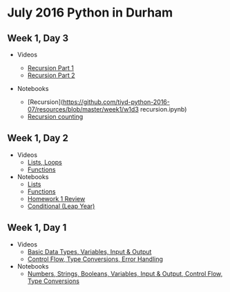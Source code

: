 # July 2016 Python in Durham

## Week 1, Day 3

* Videos
  * [Recursion Part 1]()
  * [Recursion Part 2]()

* Notebooks
  * [Recursion](https://github.com/tiyd-python-2016-07/resources/blob/master/week1/w1d3 recursion.ipynb)
  * [Recursion counting](https://github.com/tiyd-python-2016-07/resources/blob/master/week1/rec_count.py)

## Week 1, Day 2

* Videos
  * [Lists, Loops](https://youtu.be/qq2LP7aN6vo)
  * [Functions](https://youtu.be/wGV4hePB_SU)
* Notebooks
  * [Lists](https://github.com/tiyd-python-2016-07/resources/blob/master/week1/w1d2-lists.ipynb)
  * [Functions](https://github.com/tiyd-python-2016-07/resources/blob/master/week1/w1d2-functions.ipynb)
  * [Homework 1 Review](https://github.com/tiyd-python-2016-07/resources/blob/master/week1/w1d2_homework1.ipynb)
  * [Conditional (Leap Year)](https://github.com/tiyd-python-2016-07/resources/blob/master/week1/w1d2_conditional.ipynb)

## Week 1, Day 1

* Videos
  * [Basic Data Types, Variables, Input & Output](https://youtu.be/-zN-CyCPzgE)
  * [Control Flow, Type Conversions, Error Handling](https://youtu.be/cYZqN0-7ZFY)
* Notebooks
  * [Numbers, Strings, Booleans, Variables, Input & Output, Control Flow, Type Conversions](https://github.com/tiyd-python-2016-07/resources/blob/master/week1/w1d1.ipynb)

